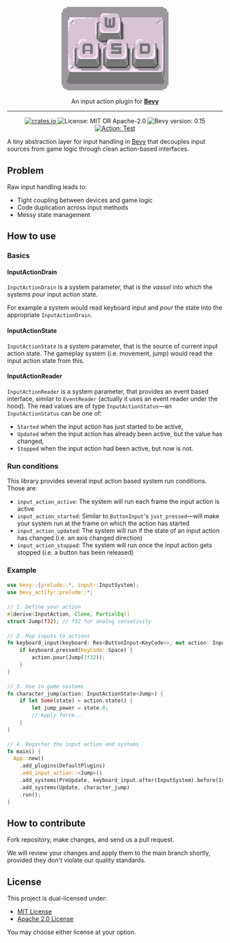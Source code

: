 <p align="center">
  <img src="https://github.com/bevious/bevy_actify/blob/main/logo.png?raw=true" width="250" />
</p>
<p align="center">
  An input action plugin for <a href="https://bevyengine.org/"><strong>Bevy</strong></a><br />
</p>
<hr />
<p align="center">
  <a href="https://crates.io/crates/bevy_actify">
    <img alt="crates.io" src="https://img.shields.io/crates/v/bevy_actify" />
  </a>
  <img alt="License: MIT OR Apache-2.0" src="https://img.shields.io/badge/license-MIT%2FApache--2.0-blue" />
  <img alt="Bevy version: 0.15" src="https://img.shields.io/badge/Bevy-0.15-pink" />
  <a href="https://github.com/bevious/bevy_actify/actions/workflows/cargo.yml">
    <img alt="Action: Test" src="https://github.com/bevious/bevy_actify/actions/workflows/cargo.yml/badge.svg" />
  </a>
</p>

A tiny abstraction layer for input handling in [Bevy](https://bevyengine.org/) that decouples
input sources from game logic through clean action-based interfaces.

## Problem

Raw input handling leads to:

- Tight coupling between devices and game logic
- Code duplication across input methods
- Messy state management

## How to use

### Basics

#### InputActionDrain

`InputActionDrain` is a system parameter, that is the *vassel* into which the systems *pour* input action state.

For example a system would read keyboard input and *pour* the state into the appropriate
`InputActionDrain`.

#### InputActionState

`InputActionState` is a system parameter, that is the source of current input action state. The gameplay system
(i.e. movement, jump) would read the input action state from this.

#### InputActionReader

`InputActionReader` is a system parameter, that provides an event based interface, similar to `EventReader` (actually it
uses an event reader under the hood). The read values are of type `InputActionStatus`—an `InputActionStatus` can be one of:
- `Started` when the input action has just started to be active,
- `Updated` when the input action has already been active, but the value has changed,
- `Stopped` when the input action had been active, but now is not.

### Run conditions

This library provides several input action based system run conditions. Those are:
- `input_action_active`: The system will run each frame the input action is active
- `input_action_started`: Similar to `ButtonInput`'s `just_pressed`—will make your system run at the frame on which the action has started
- `input_action_updated`: The system will run if the state of an input action has changed (i.e. an axis changed direction)
- `input_action_stopped`: The system will run once the input action gets stopped (i.e. a button has been released)

### Example

```rust
use bevy::{prelude::*, input::InputSystem};
use bevy_actify::prelude::*;

// 1. Define your action
#[derive(InputAction, Clone, PartialEq)]
struct Jump(f32); // f32 for analog sensetivity

// 2. Map inputs to actions
fn keyboard_input(keyboard: Res<ButtonInput<KeyCode>>, mut action: InputActionDrain<Jump>) {
    if keyboard.pressed(KeyCode::Space) {
        action.pour(Jump(1f32));
    }
}

// 3. Use in game systems
fn character_jump(action: InputActionState<Jump>) {
    if let Some(state) = action.state() {
        let jump_power = state.0;
        // Apply force...
    }
}

// 4. Register the input action and systems
fn main() {
  App::new()
    .add_plugins(DefaultPlugins)
    .add_input_action::<Jump>()
    .add_systems(PreUpdate, keyboard_input.after(InputSystem).before(InputActionSystem)) // properly order your systems to avoid 1 frame delay!
    .add_systems(Update, character_jump)
    .run();
}
```

## How to contribute

Fork repository, make changes, and send us a pull request.

We will review your changes and apply them to the main
branch shortly, provided they don't violate our quality standards.

## License

This project is dual-licensed under:

- [MIT License](LICENSE-MIT)
- [Apache 2.0 License](LICENSE-APACHE-2.0)

You may choose either license at your option.
